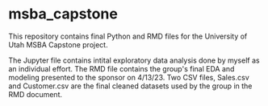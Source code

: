 # msba_capstone

This repository contains final Python and RMD files for the University of Utah MSBA Capstone project.

The Jupyter file contains intital exploratory data analysis done by myself as an individual effort.  The RMD file contains the group's final EDA and modeling presented to the sponsor on 4/13/23.  Two CSV files, Sales.csv and Customer.csv are the final cleaned datasets used by the group in the RMD document.
